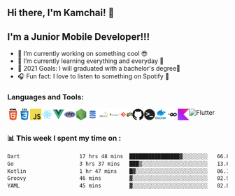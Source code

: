 ## Hi there, I'm Kamchai! 👋

## I'm a Junior Mobile Developer!!!

- 🔭 I’m currently working on something cool 😎
- 🌱 I’m currently learning everything and everyday 🤣
- 🥅 2021 Goals: I will graduated with a bachelor's degree📖
- 🎧 Fun fact: I love to listen to something on Spotify 🎵


### Languages and Tools:

<img align="left" alt="HTML5" width="26px" src="https://raw.githubusercontent.com/github/explore/80688e429a7d4ef2fca1e82350fe8e3517d3494d/topics/html/html.png" />
<img align="left" alt="CSS3" width="26px" src="https://raw.githubusercontent.com/github/explore/80688e429a7d4ef2fca1e82350fe8e3517d3494d/topics/css/css.png" />
<img align="left" alt="JavaScript" width="26px" src="https://raw.githubusercontent.com/github/explore/80688e429a7d4ef2fca1e82350fe8e3517d3494d/topics/javascript/javascript.png" />
<img align="left" alt="React" width="26px" src="https://raw.githubusercontent.com/github/explore/80688e429a7d4ef2fca1e82350fe8e3517d3494d/topics/react/react.png" />
<img align="left" alt="Vue" width="26px" src="https://raw.githubusercontent.com/github/explore/80688e429a7d4ef2fca1e82350fe8e3517d3494d/topics/vue/vue.png" />
<img align="left" alt="PHP" width="26px" src="https://raw.githubusercontent.com/github/explore/ccc16358ac4530c6a69b1b80c7223cd2744dea83/topics/php/php.png" />
<img align="left" alt="Node.js" width="26px" src="https://raw.githubusercontent.com/github/explore/80688e429a7d4ef2fca1e82350fe8e3517d3494d/topics/nodejs/nodejs.png" />
<img align="left" alt="SQL" width="26px" src="https://raw.githubusercontent.com/github/explore/80688e429a7d4ef2fca1e82350fe8e3517d3494d/topics/sql/sql.png" />
<img align="left" alt="MySQL" width="26px" src="https://raw.githubusercontent.com/github/explore/80688e429a7d4ef2fca1e82350fe8e3517d3494d/topics/mysql/mysql.png" />
<img align="left" alt="MongoDB" width="26px" src="https://raw.githubusercontent.com/github/explore/80688e429a7d4ef2fca1e82350fe8e3517d3494d/topics/mongodb/mongodb.png" />
<img align="left" alt="Git" width="26px" src="https://raw.githubusercontent.com/github/explore/80688e429a7d4ef2fca1e82350fe8e3517d3494d/topics/git/git.png" />
<img align="left" alt="GitHub" width="26px" src="https://raw.githubusercontent.com/github/explore/78df643247d429f6cc873026c0622819ad797942/topics/github/github.png" />
<img align="left" alt="Terminal" width="26px" src="https://raw.githubusercontent.com/github/explore/80688e429a7d4ef2fca1e82350fe8e3517d3494d/topics/terminal/terminal.png" />
<img align="left" alt="Docker" width="26px" src="https://raw.githubusercontent.com/github/explore/80688e429a7d4ef2fca1e82350fe8e3517d3494d/topics/docker/docker.png" />
<img align="left" alt="Docker" width="26px" src="https://raw.githubusercontent.com/github/explore/80688e429a7d4ef2fca1e82350fe8e3517d3494d/topics/go/go.png" />
<img align="left" alt="Kotlin" width="26px" src="https://raw.githubusercontent.com/github/explore/4479d2a2c854198cb00160f8593519c14dc3b905/topics/kotlin/kotlin.png" />
<img align="left" alt="Flutter" width="70px" src="https://camo.githubusercontent.com/d6f943051b3c9ab626a05a4efa0353ac8a6333889c25cd6281dcf0c4df6b380a/68747470733a2f2f73746f726167652e676f6f676c65617069732e636f6d2f636d732d73746f726167652d6275636b65742f63383233653533623361316137623064333661392e706e67" />
<br /><br />

### 📊 This week I spent my time on :
<!--START_SECTION:waka-->

```txt
Dart                   17 hrs 48 mins  ████████████████▓░░░░░░░░   66.89 %
Go                     3 hrs 37 mins   ███▒░░░░░░░░░░░░░░░░░░░░░   13.62 %
Kotlin                 1 hr 47 mins    █▓░░░░░░░░░░░░░░░░░░░░░░░   06.71 %
Groovy                 46 mins         ▓░░░░░░░░░░░░░░░░░░░░░░░░   02.91 %
YAML                   45 mins         ▓░░░░░░░░░░░░░░░░░░░░░░░░   02.88 %
```

<!--END_SECTION:waka-->

<br />
